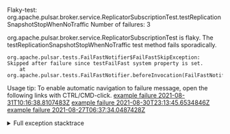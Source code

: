         
Flaky-test: org.apache.pulsar.broker.service.ReplicatorSubscriptionTest.testReplicationSnapshotStopWhenNoTraffic
Number of failures: 3

org.apache.pulsar.broker.service.ReplicatorSubscriptionTest is flaky. The testReplicationSnapshotStopWhenNoTraffic test method fails sporadically.

```
org.apache.pulsar.tests.FailFastNotifier$FailFastSkipException: Skipped after failure since testFailFast system property is set.
	at org.apache.pulsar.tests.FailFastNotifier.beforeInvocation(FailFastNotifier.java:88)

```

Usage tip: To enable automatic navigation to failure message, open the following links with CTRL/CMD-click.
[example failure 2021-08-31T10:16:38.8107483Z](https://github.com/apache/pulsar/runs/3471501156?check_suite_focus=true#step:10:1345)
[example failure 2021-08-30T23:13:45.6534846Z](https://github.com/apache/pulsar/runs/3467152431?check_suite_focus=true#step:9:605)
[example failure 2021-08-27T06:37:34.0487428Z](https://github.com/apache/pulsar/runs/3440411059?check_suite_focus=true#step:9:2527)


<details>
<summary>Full exception stacktrace</summary>
<code><pre>
org.apache.pulsar.tests.FailFastNotifier$FailFastSkipException: Skipped after failure since testFailFast system property is set.
	at org.apache.pulsar.tests.FailFastNotifier.beforeInvocation(FailFastNotifier.java:88)

</pre></code>
</details>

